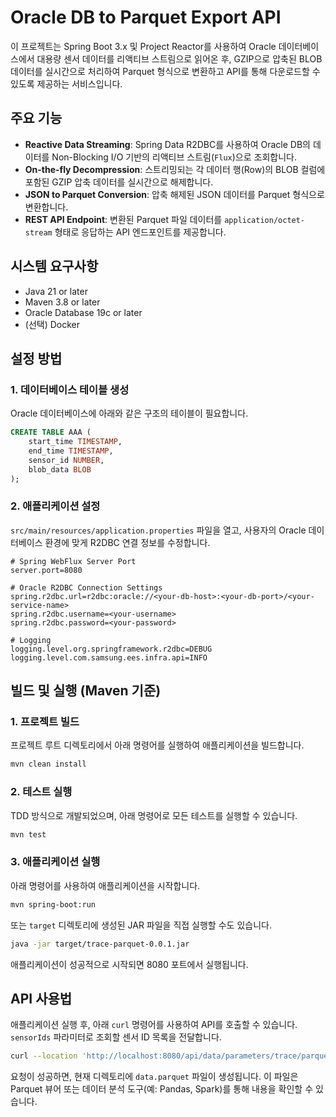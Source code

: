 # Oracle DB to Parquet Export API

이 프로젝트는 Spring Boot 3.x 및 Project Reactor를 사용하여 Oracle 데이터베이스에서 대용량 센서 데이터를 리액티브 스트림으로 읽어온 후, GZIP으로 압축된 BLOB 데이터를 실시간으로 처리하여 Parquet 형식으로 변환하고 API를 통해 다운로드할 수 있도록 제공하는 서비스입니다.

## 주요 기능

-   **Reactive Data Streaming**: Spring Data R2DBC를 사용하여 Oracle DB의 데이터를 Non-Blocking I/O 기반의 리액티브 스트림(`Flux`)으로 조회합니다.
-   **On-the-fly Decompression**: 스트리밍되는 각 데이터 행(Row)의 BLOB 컬럼에 포함된 GZIP 압축 데이터를 실시간으로 해제합니다.
-   **JSON to Parquet Conversion**: 압축 해제된 JSON 데이터를 Parquet 형식으로 변환합니다.
-   **REST API Endpoint**: 변환된 Parquet 파일 데이터를 `application/octet-stream` 형태로 응답하는 API 엔드포인트를 제공합니다.

## 시스템 요구사항

-   Java 21 or later
-   Maven 3.8 or later
-   Oracle Database 19c or later
-   (선택) Docker

## 설정 방법

### 1. 데이터베이스 테이블 생성

Oracle 데이터베이스에 아래와 같은 구조의 테이블이 필요합니다.

```sql
CREATE TABLE AAA (
    start_time TIMESTAMP,
    end_time TIMESTAMP,
    sensor_id NUMBER,
    blob_data BLOB
);
```

### 2. 애플리케이션 설정

`src/main/resources/application.properties` 파일을 열고, 사용자의 Oracle 데이터베이스 환경에 맞게 R2DBC 연결 정보를 수정합니다.

```properties
# Spring WebFlux Server Port
server.port=8080

# Oracle R2DBC Connection Settings
spring.r2dbc.url=r2dbc:oracle://<your-db-host>:<your-db-port>/<your-service-name>
spring.r2dbc.username=<your-username>
spring.r2dbc.password=<your-password>

# Logging
logging.level.org.springframework.r2dbc=DEBUG
logging.level.com.samsung.ees.infra.api=INFO
```

## 빌드 및 실행 (Maven 기준)

### 1. 프로젝트 빌드

프로젝트 루트 디렉토리에서 아래 명령어를 실행하여 애플리케이션을 빌드합니다.

```bash
mvn clean install
```

### 2. 테스트 실행

TDD 방식으로 개발되었으며, 아래 명령어로 모든 테스트를 실행할 수 있습니다.

```bash
mvn test
```

### 3. 애플리케이션 실행

아래 명령어를 사용하여 애플리케이션을 시작합니다.

```bash
mvn spring-boot:run
```

또는 `target` 디렉토리에 생성된 JAR 파일을 직접 실행할 수도 있습니다.

```bash
java -jar target/trace-parquet-0.0.1.jar
```

애플리케이션이 성공적으로 시작되면 8080 포트에서 실행됩니다.

## API 사용법

애플리케이션 실행 후, 아래 `curl` 명령어를 사용하여 API를 호출할 수 있습니다. `sensorIds` 파라미터로 조회할 센서 ID 목록을 전달합니다.

```bash
curl --location 'http://localhost:8080/api/data/parameters/trace/parquet?sensorIds=1,2,3' --output data.parquet
```

요청이 성공하면, 현재 디렉토리에 `data.parquet` 파일이 생성됩니다. 이 파일은 Parquet 뷰어 또는 데이터 분석 도구(예: Pandas, Spark)를 통해 내용을 확인할 수 있습니다.
